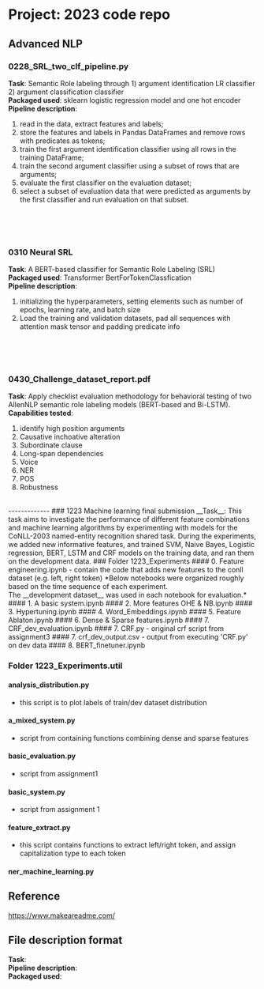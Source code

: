 # Project: 2023 code repo

## Advanced NLP
### 0228_SRL_two_clf_pipeline.py
__Task__: Semantic Role labeling through 1) argument identification LR classifier 2) argument classification classifier <br>
__Packaged used__: sklearn logistic regression model and one hot encoder  <br> 
__Pipeline description__:
1) read in the data, extract features and labels;
2) store the features and labels in Pandas DataFrames and remove rows with predicates as tokens;
3) train the first argument identification classifier using all rows in the training DataFrame;
4) train the second argument classifier using a subset of rows that are arguments;
5) evaluate the first classifier on the evaluation dataset;
6) select a subset of evaluation data that were predicted as arguments by the first classifier and run evaluation on that subset.

 <br> 
 <br> 
 <br> 

### 0310 Neural SRL
__Task__: A BERT-based classifier for Semantic Role Labeling (SRL)  <br> 
__Packaged used__: Transformer BertForTokenClassfication  <br> 
__Pipeline description__: 
1) initializing the hyperparameters, setting elements such as number of epochs, learning rate, and batch size
2) Load the training and validation datasets, pad all sequences with attention mask tensor and padding predicate info

 <br> 
 <br> 
 <br> 

### 0430_Challenge_dataset_report.pdf
__Task__: Apply checklist evaluation methodology for behavioral testing of two AllenNLP semantic role labeling models (BERT-based and Bi-LSTM).
__Capabilities tested__:
1) identify high position arguments
2) Causative inchoative alteration
3) Subordinate clause
4) Long-span dependencies
5) Voice
6) NER
7) POS
8) Robustness
 <br> 
-------------
### 1223 Machine learning final submission
__Task__: This task aims to investigate the performance of different feature combinations and machine learning algorithms by experimenting with models for the CoNLL-2003 named-entity recognition shared task. During the experiments, we added new informative features, and trained SVM, Naive Bayes, Logistic regression, BERT, LSTM and CRF models on the training data, and ran them on the development data.
### Folder 1223_Experiments
#### 0. Feature engineering.ipynb
- contain the code that adds new features to the conll dataset (e.g. left, right token)
*Below notebooks were organized roughly based on the time sequence of each experiment. 
<br>
The __development dataset__ was used in each notebook for evaluation.*
#### 1. A basic system.ipynb
#### 2. More features OHE & NB.ipynb
#### 3. Hypertuning.ipynb
#### 4. Word_Embeddings.ipynb
#### 5. Feature Ablaton.ipynb
#### 6. Dense & Sparse features.ipynb
#### 7. CRF_dev_evaluation.ipynb
#### 7. CRF.py
- original crf script from assignment3
#### 7. crf_dev_output.csv
- output from executing 'CRF.py' on dev data
#### 8. BERT_finetuner.ipynb

<br />

### Folder 1223_Experiments.util
#### analysis_distribution.py
- this script is to plot labels of train/dev dataset distribution
#### a_mixed_system.py
- script from containing functions combining dense and sparse features
#### basic_evaluation.py
- script from assignment1
#### basic_system.py
- script from assignment 1
#### feature_extract.py
- this script contains functions to extract left/right token, and assign capitalization type to each token
#### ner_machine_learning.py

## Reference
https://www.makeareadme.com/

## File description format <br> 
__Task__: <br> 
__Pipeline description__:  <br> 
__Packaged used__: <br> 
